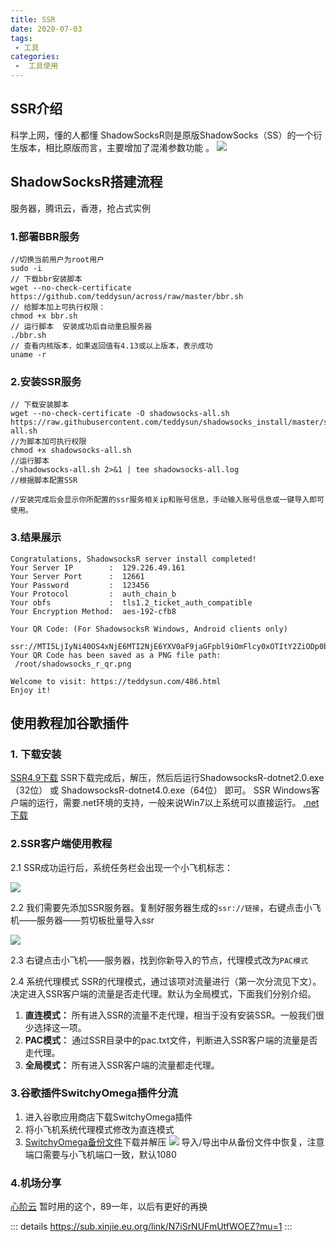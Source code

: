```yaml
---
title: SSR
date: 2020-07-03
tags:
 - 工具
categories:
 -  工具使用
---
```


## SSR介绍
科学上网，懂的人都懂
ShadowSocksR则是原版ShadowSocks（SS）的一个衍生版本，相比原版而言，主要增加了混淆参数功能 。
![](http://img.zwjblog.top/FrAXDLLR8IvXQf7qrreiJ6SErlDz)



## ShadowSocksR搭建流程
服务器，腾讯云，香港，抢占式实例
### 1.部署BBR服务

    //切换当前用户为root用户
    sudo -i
    // 下载bbr安装脚本
    wget --no-check-certificate https://github.com/teddysun/across/raw/master/bbr.sh
    // 给脚本加上可执行权限：
    chmod +x bbr.sh
    // 运行脚本  安装成功后自动重启服务器
    ./bbr.sh
    // 查看内核版本，如果返回值有4.13或以上版本，表示成功
    uname -r
    
### 2.安装SSR服务

    // 下载安装脚本
    wget --no-check-certificate -O shadowsocks-all.sh https://raw.githubusercontent.com/teddysun/shadowsocks_install/master/shadowsocks-all.sh
    //为脚本加可执行权限
    chmod +x shadowsocks-all.sh
    //运行脚本
    ./shadowsocks-all.sh 2>&1 | tee shadowsocks-all.log
    //根据脚本配置SSR
    
    //安装完成后会显示你所配置的ssr服务相关ip和账号信息，手动输入账号信息或一键导入即可使用。

### 3.结果展示

    Congratulations, ShadowsocksR server install completed!
    Your Server IP        :  129.226.49.161 
    Your Server Port      :  12661 
    Your Password         :  123456
    Your Protocol         :  auth_chain_b 
    Your obfs             :  tls1.2_ticket_auth_compatible 
    Your Encryption Method:  aes-192-cfb8 
    
    Your QR Code: (For ShadowsocksR Windows, Android clients only)
     ssr://MTI5LjIyNi40OS4xNjE6MTI2NjE6YXV0aF9jaGFpbl9iOmFlcy0xOTItY2ZiODp0bHMxLjJfdGlja2V0X2F1dGhfY29tcGF0aWJsZTpXbmRxTVRrNU5rQS8/b2Jmc3BhcmFtPQ== 
    Your QR Code has been saved as a PNG file path:
     /root/shadowsocks_r_qr.png 
    
    Welcome to visit: https://teddysun.com/486.html
    Enjoy it!
    
## 使用教程加谷歌插件
### 1. 下载安装
[SSR4.9下载](https://github.com/shadowsocksrr/shadowsocksr-csharp/releases/download/4.9.0/ShadowsocksR-win-4.9.0.zip)
SSR下载完成后，解压，然后后运行ShadowsocksR-dotnet2.0.exe（32位） 或 ShadowsocksR-dotnet4.0.exe（64位） 即可。
SSR Windows客户端的运行，需要.net环境的支持，一般来说Win7以上系统可以直接运行。
[.net下载](https://www.microsoft.com/zh-cn/download/details.aspx?id=17718")

### 2.SSR客户端使用教程

2.1 SSR成功运行后，系统任务栏会出现一个小飞机标志：

![](http://img.zwjblog.top/FqQFMKsC8LJHpko3i-lHxI4QLa4w)


2.2 我们需要先添加SSR服务器。复制好服务器生成的`ssr://链接`，右键点击小飞机——服务器——剪切板批量导入ssr

![](http://img.zwjblog.top/FhH5MYsEZ05u-LLT2-duKQL5xGRk)

2.3 右键点击小飞机——服务器，找到你新导入的节点，代理模式改为`PAC模式`

2.4 系统代理模式
SSR的代理模式，通过该项对流量进行（第一次分流见下文）。决定进入SSR客户端的流量是否走代理。默认为全局模式，下面我们分别介绍。
1. **直连模式：** 所有进入SSR的流量不走代理，相当于没有安装SSR。一般我们很少选择这一项。
2. **PAC模式：** 通过SSR目录中的pac.txt文件，判断进入SSR客户端的流量是否走代理。
3. **全局模式：** 所有进入SSR客户端的流量都走代理。

### 3.谷歌插件SwitchyOmega插件分流
1. 进入谷歌应用商店下载SwitchyOmega插件
2. 将小飞机系统代理模式修改为直连模式
3. [SwitchyOmega备份文件](http://wjzhang.lanzous.com/i50zgmd)下载并解压
![](http://img.zwjblog.top/FqT4FstsaAEeF_MZziUH9prrsAYF)
导入/导出中从备份文件中恢复，注意端口需要与小飞机端口一致，默认1080


### 4.机场分享
[心阶云](https://www.xinjiecloud.co/auth/login)
暂时用的这个，89一年，以后有更好的再换

::: details
https://sub.xinjie.eu.org/link/N7iSrNUFmUtfWOEZ?mu=1
::: 